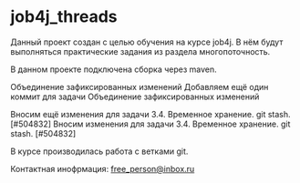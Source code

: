 # job4j_threads
Данный проект создан с целью обучения на курсе job4j. 
В нём будут выполняться практические задания из раздела многопоточность.

В данном проекте подключена сборка через maven.

Объединение зафиксированных изменений
Добавляем ещё один коммит для задачи Объединение зафиксированных изменений


Вносим ещё изменения для задачи 3.4. Временное хранение. git stash. [#504832]
Вносим изменения для задачи 3.4. Временное хранение. git stash. [#504832]


В курсе производилась работа с ветками git.

Контактная инофрмация: 
free_person@inbox.ru